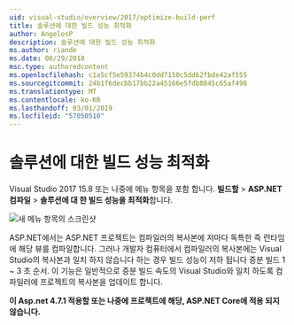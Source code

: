 ```yaml
---
uid: visual-studio/overview/2017/optimize-build-perf
title: 솔루션에 대한 빌드 성능 최적화
author: AngelosP
description: 솔루션에 대한 빌드 성능 최적화
ms.author: riande
ms.date: 08/29/2018
msc.type: authoredcontent
ms.openlocfilehash: c1a5cf5e59374b4c0dd7150c5dd62fbde42af555
ms.sourcegitcommit: 24b1f6decbb17bb22a45166e5fdb0845c65af498
ms.translationtype: MT
ms.contentlocale: ko-KR
ms.lasthandoff: 03/01/2019
ms.locfileid: "57050510"
---
```

# <a name="optimize-build-performance-for-solution"></a>솔루션에 대한 빌드 성능 최적화

Visual Studio 2017 15.8 또는 나중에 메뉴 항목을 포함 합니다. **빌드할** > **ASP.NET 컴파일** > **솔루션에 대 한 빌드 성능을 최적화**합니다.

![새 메뉴 항목의 스크린샷](optimize-build-perf/_static/optimize-build-performance-for-solution.png)

ASP.NET에서는 ASP.NET 프로젝트는 컴파일러의 복사본에 저마다 독특한 즉 런타임에 해당 뷰를 컴파일합니다. 그러나 개발자 컴퓨터에서 컴파일러의 복사본에는 Visual Studio의 복사본과 일치 하지 않습니다 하는 경우 빌드 성능이 저하 됩니다 증분 빌드 1 ~ 3 초 순서. 이 기능은 일반적으로 증분 빌드 속도의 Visual Studio와 일치 하도록 컴파일러에 프로젝트의 복사본을 업데이트 합니다.

**이 Asp.net 4.7.1 적용할 또는 나중에 프로젝트에 해당, ASP.NET Core에 적용 되지 않습니다.**
